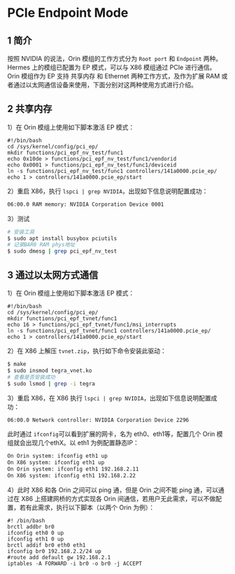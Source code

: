 # PCIe Endpoint Mode

## 1 简介

按照 NVIDIA 的说法，Orin 模组的工作方式分为 `Root port` 和 `Endpoint` 两种。Hermes 上的模组已配置为 EP 模式，可以与 X86 模组通过 PCIe 进行通信。Orin 模组作为 EP 支持 共享内存 和 Ethernet 两种工作方式，及作为扩展 RAM 或者通过以太网通信设备来使用，下面分别对这两种使用方式进行介绍。

## 2 共享内存 

1）在 Orin 模组上使用如下脚本激活 EP 模式：

```shell
#!/bin/bash
cd /sys/kernel/config/pci_ep/
mkdir functions/pci_epf_nv_test/func1
echo 0x10de > functions/pci_epf_nv_test/func1/vendorid
echo 0x0001 > functions/pci_epf_nv_test/func1/deviceid
ln -s functions/pci_epf_nv_test/func1 controllers/141a0000.pcie_ep/
echo 1 > controllers/141a0000.pcie_ep/start
```

2）重启 X86，执行 `lspci | grep NVIDIA`，出现如下信息说明配置成功：

```bash
06:00.0 RAM memory: NVIDIA Corporation Device 0001
```

3）测试

```bash
# 安装工具
$ sudo apt install busybox pciutils
# 记录BAR0 RAM phys地址
$ sudo dmesg | grep pci_epf_nv_test
```





## 3 通过以太网方式通信

1）在 Orin 模组上使用如下脚本激活 EP 模式：

```shell
#!/bin/bash 
cd /sys/kernel/config/pci_ep/
mkdir functions/pci_epf_tvnet/func1
echo 16 > functions/pci_epf_tvnet/func1/msi_interrupts
ln -s functions/pci_epf_tvnet/func1 controllers/141a0000.pcie_ep/
echo 1 > controllers/141a0000.pcie_ep/start
```

2）在 X86 上解压 `tvnet.zip`，执行如下命令安装此驱动：

```bash 
$ make
$ sudo insmod tegra_vnet.ko
# 查看是否安装成功
$ sudo lsmod | grep -i tegra
```

3）重启 X86，在 X86 执行 `lspci | grep NVIDIA`，出现如下信息说明配置成功：

```bash
06:00.0 Network controller: NVIDIA Corporation Device 2296
```

此时通过 `ifconfig`可以看到扩展的网卡，名为 eth0、eth1等，配置几个 Orin 模组就会出现几个ethX。以 eth1 为例配置静态IP：

```bash
On Orin system: ifconfig eth1 up
On X86 system: ifconfig eth1 up
On Orin system: ifconfig eth1 192.168.2.11
On X86 system: ifconfig eth1 192.168.2.22
```

4）此时 X86 和各 Orin 之间可以 ping 通，但是 Orin 之间不能 ping 通，可以通过在 X86 上搭建网桥的方式实现各 Orin 间通信，若用户无此需求，可以不做配置，若有此需求，执行以下脚本（以两个 Orin 为例）：

```shell
#! /bin/bash
brctl addbr br0
ifconfig eth0 0 up
ifconfig eth1 0 up
brctl addif br0 eth0 eth1
ifconfig br0 192.168.2.2/24 up
#route add default gw 192.168.2.1
iptables -A FORWARD -i br0 -o br0 -j ACCEPT
```

